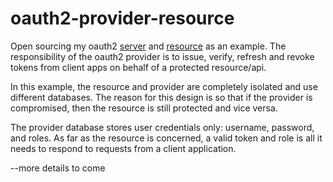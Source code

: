 # oauth2-provider-resource
Open sourcing my oauth2 [server](https://github.com/julesbond007/oauth2-provider-resource/tree/master/provider) and [resource](https://github.com/julesbond007/oauth2-provider-resource/tree/master/resource) as an example. The responsibility of the oauth2 provider is to issue, verify, refresh and revoke tokens from client apps on behalf of a protected resource/api.

In this example, the resource and provider are completely isolated and use different databases. The reason for this design is so that if the provider is compromised, then the resource is still protected and vice versa. 

The provider database stores user credentials only: username, password, and roles. As far as the resource is concerned, a valid token and role is all it needs to respond to requests from a client application.

--more details to come
